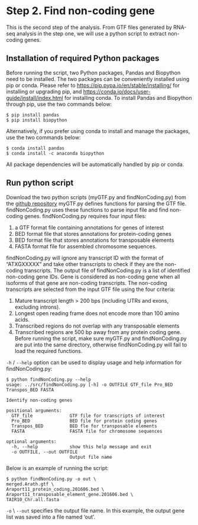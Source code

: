 # Step 2. Find non-coding gene
This is the second step of the analysis.  From GTF files generated by RNA-seq analysis in the step one, we will use a python script to extract non-coding genes.
## Installation of required Python packages
Before running the script, two Python packages, Pandas and Biopython need to be installed. The two packages can be conveniently installed using pip or conda. Please refer to https://pip.pypa.io/en/stable/installing/ for installing or upgrading pip, and https://conda.io/docs/user-guide/install/index.html for installing conda.
To install Pandas and Biopython through pip, use the two commands below:
```shell
$ pip install pandas
$ pip install biopython
```
Alternatively, if you prefer using conda to install and manage the packages, use the two commands below:
```shell
$ conda install pandas
$ conda install -c anaconda biopython
```
All package dependencies will be automatically handled by pip or conda.
## Run python script
Download the two python scripts (myGTF.py and findNonCoding.py) from the [github repository](https://github.com/LiLabAtVT/LincRNA_MIMB) myGTF.py defines functions for parsing the GTF file. findNonCoding.py uses these functions to parse input file and find non-coding genes. findNonCoding.py requires four input files: 
1. a GTF format file containing annotations for genes of interest
2. BED format file that stores annotations for protein-coding genes
3. BED format file that stores annotations for transposable elements
4. FASTA format file for assembled chromosome sequences.

findNonCoding.py will ignore any transcript ID with the format of “ATXGXXXXX” and take other transcripts to check if they are the non-coding transcripts. The output file of findNonCoding.py is a list of identified non-coding gene IDs. Gene is considered as non-coding gene when all isoforms of that gene are non-coding transcripts. The non-coding transcripts are selected from the input GTF file using the four criteria:
1. Mature transcript length > 200 bps (including UTRs and exons, excluding introns).
2. Longest open reading frame does not encode more than 100 amino acids.
3. Transcribed regions do not overlap with any transposable elements
4. Transcribed regions are 500 bp away from any protein coding gene.
Before running the script, make sure myGTF.py and findNonCoding.py are put into the same directory, otherwise findNonCoding.py will fail to load the required functions.

`-h` / `--help` option can be used to display usage and help information for findNonCoding.py:
```shell
$ python findNonCoding.py --help
usage: ../src/findNonCoding.py [-h] -o OUTFILE GTF_file Pro_BED Transpos_BED FASTA

Identify non-coding genes

positional arguments:
  GTF_file              GTF file for transcripts of interest
  Pro_BED               BED file for protein coding genes
  Transpos_BED          BED fle for transposable elements
  FASTA                 FASTA file for chromosome sequences

optional arguments:
  -h, --help            show this help message and exit
  -o OUTFILE, --out OUTFILE
                        Output file name
```
Below is an example of running the script:
```shell
$ python findNonCoding.py -o out \
merged.Arath.gtf \ 
Araport11_protein_coding.201606.bed \
Araport11_transposable_element_gene.201606.bed \
TAIR10_Chr.all.fasta
```
`-o` \ `--out` specifies the output file name. In this example, the output gene list was saved into a file named ‘out’.
